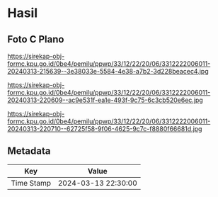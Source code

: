 # Hasil

## Foto C Plano

https://sirekap-obj-formc.kpu.go.id/0be4/pemilu/ppwp/33/12/22/20/06/3312222006011-20240313-215639--3e38033e-5584-4e38-a7b2-3d228beacec4.jpg

https://sirekap-obj-formc.kpu.go.id/0be4/pemilu/ppwp/33/12/22/20/06/3312222006011-20240313-220609--ac9e531f-ea1e-493f-9c75-6c3cb520e6ec.jpg

https://sirekap-obj-formc.kpu.go.id/0be4/pemilu/ppwp/33/12/22/20/06/3312222006011-20240313-220710--62725f58-9f06-4625-9c7c-f8880f66681d.jpg


## Metadata

| Key        | Value               |
| ---------- | ------------------- |
| Time Stamp | 2024-03-13 22:30:00 |



